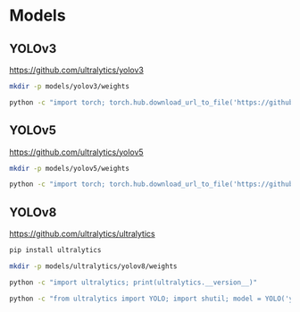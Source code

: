 # Models

## YOLOv3

https://github.com/ultralytics/yolov3

```bash
mkdir -p models/yolov3/weights

python -c "import torch; torch.hub.download_url_to_file('https://github.com/ultralytics/yolov3/releases/download/v1.0/yolov3.pt', 'models/yolov3/weights/yolov3.pt')"
```

## YOLOv5

https://github.com/ultralytics/yolov5

```bash
mkdir -p models/yolov5/weights

python -c "import torch; torch.hub.download_url_to_file('https://github.com/ultralytics/yolov5/releases/download/v7.0/yolov5s.pt', 'models/yolov5/weights/yolov5.pt')"
```

## YOLOv8

https://github.com/ultralytics/ultralytics

```bash
pip install ultralytics

mkdir -p models/ultralytics/yolov8/weights

python -c "import ultralytics; print(ultralytics.__version__)"

python -c "from ultralytics import YOLO; import shutil; model = YOLO('yolov8n.pt'); shutil.copy(model.ckpt_path, 'models/ultralytics/yolov8/weights/yolov8n.pt')"
```